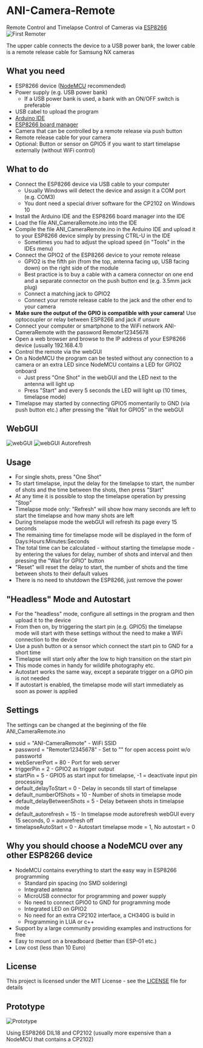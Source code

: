# ANI-Camera-Remote
Remote Control and Timelapse Control of Cameras via [ESP8266](https://en.wikipedia.org/wiki/ESP8266)
![First Remoter](misc/First_Remoter.jpg)

The upper cable connects the device to a USB power bank, the lower cable is a remote release cable for Samsung NX cameras

What you need
-
* ESP8266 device ([NodeMCU](https://en.wikipedia.org/wiki/NodeMCU) recommended)
* Power supply (e.g. USB power bank)
  * If a USB power bank is used, a bank with an ON/OFF switch is preferable
* USB cabel to upload the program
* [Arduino IDE](https://www.arduino.cc/en/Main/Software)
* [ESP8266 board manager](http://www.instructables.com/id/Quick-Start-to-Nodemcu-ESP8266-on-Arduino-IDE/)
* Camera that can be controlled by a remote release via push button
* Remote release cable for your camera
* Optional: Button or sensor on GPIO5 if you want to start timelapse externally (without WiFi control)

What to do
-
* Connect the ESP8266 device via USB cable to your computer
  * Usually Windows will detect the device and assign it a COM port (e.g. COM3)
  * You dont need a special driver software for the CP2102 on Windows 10
* Install the Arduino IDE and the ESP8266 board manager into the IDE
* Load the file ANI_CameraRemote.ino into the IDE
* Compile the file ANI_CameraRemote.ino in the Arduino IDE and upload it to your ESP8266 device simply by pressing CTRL-U in the IDE
  * Sometimes you had to adjust the upload speed (in "Tools" in the IDEs menu)
* Connect the GPIO2 of the ESP8266 device to your remote release 
  * GPIO2 is the fifth pin (from the top, antenna facing up, USB facing down) on the right side of the module
  * Best practice is to buy a cable with a camera connector on one end and a separate connector on the push button end (e.g. 3.5mm jack plug)
  * Connect a matching jack to GPIO2
  * Connect your remote release cable to the jack and the other end to your camera  
* **__Make sure the output of the GPIO is compatible with your camera!__** Use optocoupler or relay between ESP8266 and jack if unsure
* Connect your computer or smartphone to the WiFi network ANI-CameraRemote with the password Remoter12345678
* Open a web browser and browse to the IP address of your ESP8266 device (usually 192.168.4.1)
* Control the remote via the webGUI
* On a NodeMCU the program can be tested without any connection to a camera or an extra LED since NodeMCU contains a LED for GPIO2 onboard
  * Just press "One Shot" in the webGUI and the LED next to the antenna will light up
  * Press "Start" and every 5 seconds the LED will light up (10 times, timelapse mode)
* Timelapse may started by connecting GPIO5 momentarily to GND (via push button etc.) after pressing the "Wait for GPIO5" in the webGUI

WebGUI
-
![webGUI](misc/webGUI_ANI_Camera_Remote.png) ![webGUI Autorefresh](misc/webGUI_ANI_Camera_Remote_autorefresh.png)

Usage
-
* For single shots, press "One Shot"
* To start timelapse, input the delay for the timelapse to start, the number of shots and the time between the shots, then press "Start"
* At any time it is possible to stop the timelapse operation by pressing "Stop"
* Timelapse mode only: "Refresh" will show how many seconds are left to start the timelapse and how many shots are left 
* During timelapse mode the webGUI will refresh its page every 15 seconds
* The remaining time for timelapse mode will be displayed in the form of Days:Hours:Minutes:Seconds
* The total time can be calculated - without starting the timelapse mode - by entering the values for delay, number of shots and interval and then pressing the "Wait for GPIO" button
* "Reset" will reset the delay to start, the number of shots and the time between shots to their default values
* There is no need to shutdown the ESP8266, just remove the power

"Headless" Mode and Autostart
-
* For the "headless" mode, configure all settings in the program and then upload it to the device
* From then on, by triggering the start pin (e.g. GPIO5) the timelapse mode will start with these settings without the need to make a WiFi connection to the device
* Use a push button or a sensor which connect the start pin to GND for a short time
* Timelapse will start only after the low to high transition on the start pin
* This mode comes in handy for wildlife photography etc.
* Autostart works the same way, except a separate trigger on a GPIO pin is not needed
* If autostart is enabled, the timelapse mode will start immediately as soon as power is applied

Settings
-
The settings can be changed at the beginning of the file ANI_CameraRemote.ino
* ssid = "ANI-CameraRemote" - WiFi SSID
* password = "Remoter12345678" - Set to "" for open access point w/o passwortd
* webServerPort = 80 - Port for web server
* triggerPin = 2 - GPIO2 as trigger output
* startPin = 5 - GPIO5 as start input for timelapse, -1 = deactivate input pin processing
* default_delayToStart = 0 - Delay in seconds till start of timelapse
* default_numberOfShots = 10 - Number of shots in timelapse mode
* default_delayBetweenShots = 5 - Delay between shots in timelapse mode
* default_autorefresh = 15 - In timelapse mode autorefresh webGUI every 15 seconds, 0 = autorefresh off
* timelapseAutoStart = 0 - Autostart timelapse mode = 1, No autostart = 0

Why you should choose a NodeMCU over any other ESP8266 device
-
* NodeMCU contains everything to start the easy way in ESP8266 programming
  * Standard pin spacing (no SMD soldering)
  * Integrated antenna
  * MicroUSB connector for programming and power supply
  * No need to connect GPIO0 to GND for programming mode
  * Integrated LED on GPIO2
  * No need for an extra CP2102 interface, a CH340G is build in	
  * Programming in LUA or c++
* Support by a large community providing examples and instructions for free
* Easy to mount on a breadboard (better than ESP-01 etc.)
* Low cost (less than 10 Euro)

License
-
This project is licensed under the MIT License - see the [LICENSE](LICENSE) file for details

Prototype
-
![Prototype](misc/Remoter_Prototype.jpg)

Using ESP8266 DIL18 and CP2102 (usually more expensive than a NodeMCU that contains a CP2102)
